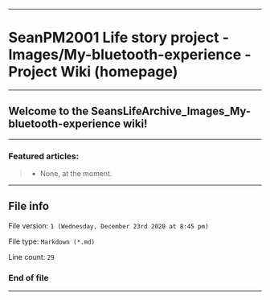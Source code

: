 
***

# SeanPM2001 Life story project - Images/My-bluetooth-experience - Project Wiki (homepage)

***

## Welcome to the SeansLifeArchive_Images_My-bluetooth-experience wiki!

***

### Featured articles:

> * None, at the moment.

***

## File info

File version: `1 (Wednesday, December 23rd 2020 at 8:45 pm)`

File type: `Markdown (*.md)`

Line count: `29`

### End of file

***
